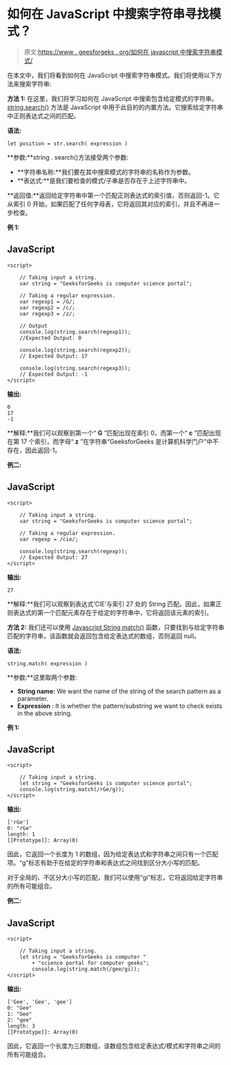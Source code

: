 # 如何在 JavaScript 中搜索字符串寻找模式？

> 原文:[https://www . geesforgeks . org/如何在 javascript 中搜索字符串模式/](https://www.geeksforgeeks.org/how-to-search-a-string-for-a-pattern-in-javascript/)

在本文中，我们将看到如何在 JavaScript 中搜索字符串模式。我们将使用以下方法来搜索字符串:

**方法 1:** 在这里，我们将学习如何在 JavaScript 中搜索包含给定模式的字符串。 [string.search()](https://www.geeksforgeeks.org/javascript-string-search/) 方法是 JavaScript 中用于此目的的内置方法。它搜索给定字符串中正则表达式之间的匹配。

**语法:**

```
let position = str.search( expression )
```

**参数:**string . search()方法接受两个参数:

*   **字符串名称:**我们要在其中搜索模式的字符串的名称作为参数。
*   **表达式:**是我们要检查的模式/子串是否存在于上述字符串中。

**返回值:**返回给定字符串中第一个匹配正则表达式的索引值，否则返回-1。它从索引 0 开始，如果匹配了任何字母表，它将返回其对应的索引，并且不再进一步检查。

**例 1:**

## JavaScript

```
<script>

    // Taking input a string.
    var string = "GeeksforGeeks is computer science portal";

    // Taking a regular expression.
    var regexp1 = /G/;  
    var regexp2 = /c/;
    var regexp3 = /z/;

    // Output
    console.log(string.search(regexp1));
    //Expected Output: 0

    console.log(string.search(regexp2));
    // Expected Output: 17

    console.log(string.search(regexp3));
    // Expected Output: -1
</script>
```

**输出:**

```
0
17
-1
```

**解释:**我们可以观察到第一个“ **G** ”匹配出现在索引 0，而第一个“ **c** ”匹配出现在第 17 个索引，而字母“ **z** ”在字符串“GeeksforGeeks 是计算机科学门户”中不存在，因此返回-1。

**例二:**

## JavaScript

```
<script>

    // Taking input a string.
    var string = "GeeksforGeeks is computer science portal";

    // Taking a regular expression.
    var regexp = /cie/;  

    console.log(string.search(regexp));
    // Expected Output: 27
</script>
```

**输出:**

```
27
```

**解释:**我们可以观察到表达式‘CIE’与索引 27 处的 String 匹配。因此，如果正则表达式的第一个匹配元素存在于给定的字符串中，它将返回该元素的索引。

**方法 2:** 我们还可以使用 [Javascript String match()](https://www.geeksforgeeks.org/javascript-match-function/) 函数，只要找到与给定字符串匹配的字符串，该函数就会返回包含给定表达式的数组，否则返回 null。

**语法:**

```
string.match( expression )
```

**参数:**这里取两个参数:

*   **String name:** We want the name of the string of the search pattern as a parameter.
*   **Expression** : It is whether the pattern/substring we want to check exists in the above string.

**例 1:**

## JavaScript

```
<script>

    // Taking input a string.
    let string = "GeeksforGeeks is computer science portal";
    console.log(string.match(/rGe/g));    
</script>
```

**输出:**

```
['rGe']
0: "rGe"
length: 1
[[Prototype]]: Array(0)
```

因此，它返回一个长度为 1 的数组，因为给定表达式和字符串之间只有一个匹配项。“g”标志有助于在给定的字符串和表达式之间找到区分大小写的匹配。

对于全局的、不区分大小写的匹配，我们可以使用“gi”标志，它将返回给定字符串的所有可能组合。

**例二:**

## JavaScript

```
<script>

    // Taking input a string.
    let string = "GeeksforGeeks is computer "
        + "science portal for computer geeks";
        console.log(string.match(/gee/gi));
</script>
```

**输出:**

```
['Gee', 'Gee', 'gee']
0: "Gee"
1: "Gee"
2: "gee"
length: 3
[[Prototype]]: Array(0)
```

因此，它返回一个长度为三的数组，该数组包含给定表达式/模式和字符串之间的所有可能组合。